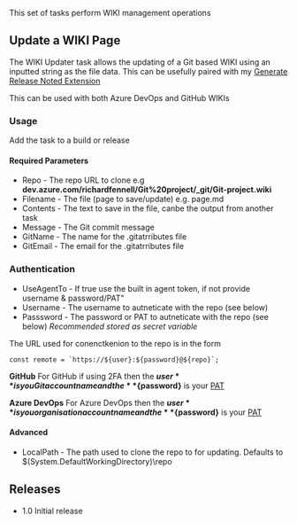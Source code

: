 This set of tasks perform WIKI management operations

## Update a WIKI Page

The WIKI Updater task allows the updating of a Git based WIKI using an inputted string as the file data. This can be usefully paired with my [Generate Release Noted Extension](https://marketplace.visualstudio.com/items?itemName=richardfennellBM.BM-VSTS-XplatGenerateReleaseNotes)

This can be used with both Azure DevOps and GitHub WIKIs

### Usage

Add the task to a build or release

#### Required Parameters
- Repo - The repo URL to clone e.g **dev.azure.com/richardfennell/Git%20project/_git/Git-project.wiki**
- Filename - The file (page to save/update) e.g. page.md
- Contents - The text to save in the file, canbe the output from another task
- Message - The Git commit message
- GitName - The name for the .gitatrributes file
- GitEmail - The email for the .gitatrributes file

### Authentication

- UseAgentTo - If true use the built in agent token, if not provide username & password/PAT"
- Username - The username to autneticate with the repo (see below)
- Passsword - The password or PAT to autneticate with the repo (see below) _Recommended stored as secret variable_

The URL used for conenctkenion to the repo is in the form

```
const remote = `https://${user}:${password}@${repo}`;
```

**GitHub**
For GitHub if using 2FA then the **${user}** is you Git account name and the **${password}** is your [PAT](https://help.github.com/articles/creating-a-personal-access-token-for-the-command-line/)

**Azure DevOps**
For Azure DevOps then the **${user}** is you organisation account name and the **${password}** is your [PAT](https://docs.microsoft.com/en-us/azure/devops/organizations/accounts/use-personal-access-tokens-to-authenticate?view=vsts)


#### Advanced
- LocalPath - The path used to clone the repo to for updating. Defaults to $(System.DefaultWorkingDirectory)\\repo

## Releases

- 1.0 Initial release
